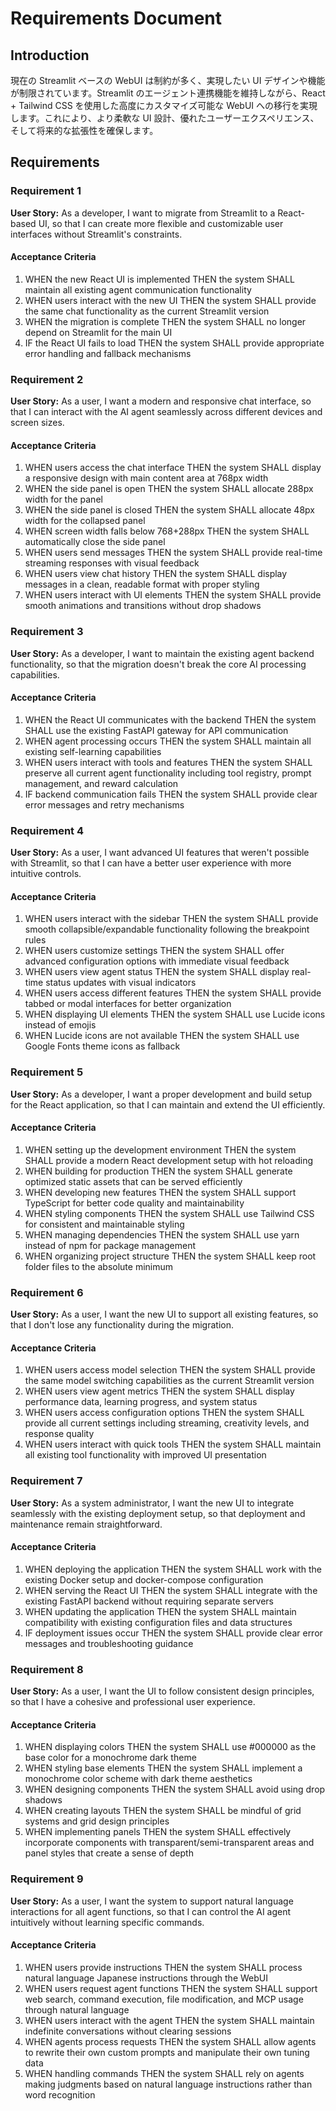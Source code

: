 # Requirements Document

## Introduction

現在の Streamlit ベースの WebUI は制約が多く、実現したい UI デザインや機能が制限されています。Streamlit のエージェント連携機能を維持しながら、React + Tailwind CSS を使用した高度にカスタマイズ可能な WebUI への移行を実現します。これにより、より柔軟な UI 設計、優れたユーザーエクスペリエンス、そして将来的な拡張性を確保します。

## Requirements

### Requirement 1

**User Story:** As a developer, I want to migrate from Streamlit to a React-based UI, so that I can create more flexible and customizable user interfaces without Streamlit's constraints.

#### Acceptance Criteria

1. WHEN the new React UI is implemented THEN the system SHALL maintain all existing agent communication functionality
2. WHEN users interact with the new UI THEN the system SHALL provide the same chat functionality as the current Streamlit version
3. WHEN the migration is complete THEN the system SHALL no longer depend on Streamlit for the main UI
4. IF the React UI fails to load THEN the system SHALL provide appropriate error handling and fallback mechanisms

### Requirement 2

**User Story:** As a user, I want a modern and responsive chat interface, so that I can interact with the AI agent seamlessly across different devices and screen sizes.

#### Acceptance Criteria

1. WHEN users access the chat interface THEN the system SHALL display a responsive design with main content area at 768px width
2. WHEN the side panel is open THEN the system SHALL allocate 288px width for the panel
3. WHEN the side panel is closed THEN the system SHALL allocate 48px width for the collapsed panel
4. WHEN screen width falls below 768+288px THEN the system SHALL automatically close the side panel
5. WHEN users send messages THEN the system SHALL provide real-time streaming responses with visual feedback
6. WHEN users view chat history THEN the system SHALL display messages in a clean, readable format with proper styling
7. WHEN users interact with UI elements THEN the system SHALL provide smooth animations and transitions without drop shadows

### Requirement 3

**User Story:** As a developer, I want to maintain the existing agent backend functionality, so that the migration doesn't break the core AI processing capabilities.

#### Acceptance Criteria

1. WHEN the React UI communicates with the backend THEN the system SHALL use the existing FastAPI gateway for API communication
2. WHEN agent processing occurs THEN the system SHALL maintain all existing self-learning capabilities
3. WHEN users interact with tools and features THEN the system SHALL preserve all current agent functionality including tool registry, prompt management, and reward calculation
4. IF backend communication fails THEN the system SHALL provide clear error messages and retry mechanisms

### Requirement 4

**User Story:** As a user, I want advanced UI features that weren't possible with Streamlit, so that I can have a better user experience with more intuitive controls.

#### Acceptance Criteria

1. WHEN users interact with the sidebar THEN the system SHALL provide smooth collapsible/expandable functionality following the breakpoint rules
2. WHEN users customize settings THEN the system SHALL offer advanced configuration options with immediate visual feedback
3. WHEN users view agent status THEN the system SHALL display real-time status updates with visual indicators
4. WHEN users access different features THEN the system SHALL provide tabbed or modal interfaces for better organization
5. WHEN displaying UI elements THEN the system SHALL use Lucide icons instead of emojis
6. WHEN Lucide icons are not available THEN the system SHALL use Google Fonts theme icons as fallback

### Requirement 5

**User Story:** As a developer, I want a proper development and build setup for the React application, so that I can maintain and extend the UI efficiently.

#### Acceptance Criteria

1. WHEN setting up the development environment THEN the system SHALL provide a modern React development setup with hot reloading
2. WHEN building for production THEN the system SHALL generate optimized static assets that can be served efficiently
3. WHEN developing new features THEN the system SHALL support TypeScript for better code quality and maintainability
4. WHEN styling components THEN the system SHALL use Tailwind CSS for consistent and maintainable styling
5. WHEN managing dependencies THEN the system SHALL use yarn instead of npm for package management
6. WHEN organizing project structure THEN the system SHALL keep root folder files to the absolute minimum

### Requirement 6

**User Story:** As a user, I want the new UI to support all existing features, so that I don't lose any functionality during the migration.

#### Acceptance Criteria

1. WHEN users access model selection THEN the system SHALL provide the same model switching capabilities as the current Streamlit version
2. WHEN users view agent metrics THEN the system SHALL display performance data, learning progress, and system status
3. WHEN users access configuration options THEN the system SHALL provide all current settings including streaming, creativity levels, and response quality
4. WHEN users interact with quick tools THEN the system SHALL maintain all existing tool functionality with improved UI presentation

### Requirement 7

**User Story:** As a system administrator, I want the new UI to integrate seamlessly with the existing deployment setup, so that deployment and maintenance remain straightforward.

#### Acceptance Criteria

1. WHEN deploying the application THEN the system SHALL work with the existing Docker setup and docker-compose configuration
2. WHEN serving the React UI THEN the system SHALL integrate with the existing FastAPI backend without requiring separate servers
3. WHEN updating the application THEN the system SHALL maintain compatibility with existing configuration files and data structures
4. IF deployment issues occur THEN the system SHALL provide clear error messages and troubleshooting guidance

### Requirement 8

**User Story:** As a user, I want the UI to follow consistent design principles, so that I have a cohesive and professional user experience.

#### Acceptance Criteria

1. WHEN displaying colors THEN the system SHALL use #000000 as the base color for a monochrome dark theme
2. WHEN styling base elements THEN the system SHALL implement a monochrome color scheme with dark theme aesthetics
3. WHEN designing components THEN the system SHALL avoid using drop shadows
4. WHEN creating layouts THEN the system SHALL be mindful of grid systems and grid design principles
5. WHEN implementing panels THEN the system SHALL effectively incorporate components with transparent/semi-transparent areas and panel styles that create a sense of depth

### Requirement 9

**User Story:** As a user, I want the system to support natural language interactions for all agent functions, so that I can control the AI agent intuitively without learning specific commands.

#### Acceptance Criteria

1. WHEN users provide instructions THEN the system SHALL process natural language Japanese instructions through the WebUI
2. WHEN users request agent functions THEN the system SHALL support web search, command execution, file modification, and MCP usage through natural language
3. WHEN users interact with the agent THEN the system SHALL maintain indefinite conversations without clearing sessions
4. WHEN agents process requests THEN the system SHALL allow agents to rewrite their own custom prompts and manipulate their own tuning data
5. WHEN handling commands THEN the system SHALL rely on agents making judgments based on natural language instructions rather than word recognition
